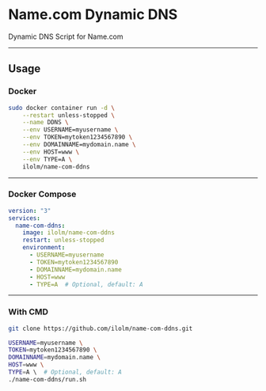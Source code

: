 # Name.com Dynamic DNS

Dynamic DNS Script for Name.com

---

## Usage

### Docker
```bash
sudo docker container run -d \
    --restart unless-stopped \
    --name DDNS \
    --env USERNAME=myusername \
    --env TOKEN=mytoken1234567890 \
    --env DOMAINNAME=mydomain.name \
    --env HOST=www \
    --env TYPE=A \
    ilolm/name-com-ddns
```

---

### Docker Compose
```yaml
version: "3"
services:
  name-com-ddns:
    image: ilolm/name-com-ddns
    restart: unless-stopped
    environment:
      - USERNAME=myusername
      - TOKEN=mytoken1234567890
      - DOMAINNAME=mydomain.name
      - HOST=www
      - TYPE=A  # Optional, default: A
```

---

### With CMD

```bash
git clone https://github.com/ilolm/name-com-ddns.git

USERNAME=myusername \
TOKEN=mytoken1234567890 \
DOMAINNAME=mydomain.name \
HOST=www \
TYPE=A \  # Optional, default: A
./name-com-ddns/run.sh
```
